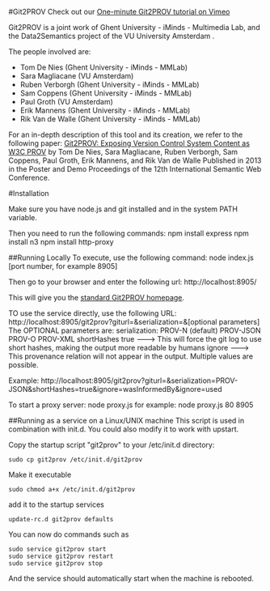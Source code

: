 #Git2PROV
Check out our [One-minute Git2PROV tutorial on Vimeo](http://vimeo.com/70980809)

Git2PROV is a joint work of Ghent University - iMinds - Multimedia Lab, and the Data2Semantics project of the VU University Amsterdam .

The people involved are:
* Tom De Nies (Ghent University - iMinds - MMLab)
* Sara Magliacane (VU Amsterdam)
* Ruben Verborgh (Ghent University - iMinds - MMLab)
* Sam Coppens (Ghent University - iMinds - MMLab)
* Paul Groth (VU Amsterdam)
* Erik Mannens (Ghent University - iMinds - MMLab)
* Rik Van de Walle (Ghent University - iMinds - MMLab)

For an in-depth description of this tool and its creation, we refer to the following paper:
[Git2PROV: Exposing Version Control System Content as W3C PROV](http://www.iswc2013.semanticweb.org/sites/default/files/iswc_demo_32_0.pdf)
by Tom De Nies, Sara Magliacane, Ruben Verborgh, Sam Coppens, Paul Groth, Erik Mannens, and Rik Van de Walle
Published in 2013 in the Poster and Demo Proceedings of the 12th International Semantic Web Conference.

#Installation

Make sure you have node.js and git installed and in the system PATH variable.

Then you need to run the following commands:
	npm install express
	npm install n3
	npm install http-proxy

##Running Locally
To execute, use the following command:
    node index.js [port number, for example 8905]
    
Then go to your browser and enter the following url:
http://localhost:8905/

This will give you the [standard Git2PROV homepage](http://git2prov.org).

TO use the service directly, use the following URL:
http://localhost:8905/git2prov?giturl=<your open git repository>&serialization=<your serialization of choice>&[optional parameters]
The OPTIONAL parameters are:
serialization:
  PROV-N (default)
  PROV-JSON
  PROV-O
  PROV-XML
shortHashes
  true ---> This will force the git log to use short hashes, making the output more readable by humans
ignore
  <provenanceRelation> ---> This provenance relation will not appear in the output. Multiple values are possible.
    
Example:
http://localhost:8905/git2prov?giturl=<your open git repository>&serialization=PROV-JSON&shortHashes=true&ignore=wasInformedBy&ignore=used

To start a proxy server:
    node proxy.js <port> <target port>
for example:
    node proxy.js 80 8905

##Running as a service on a Linux/UNIX machine
This script is used in combination with init.d. You could also modify it to work with upstart.

Copy the startup script "git2prov" to your /etc/init.d directory:
```
sudo cp git2prov /etc/init.d/git2prov
```
Make it executable
```
sudo chmod a+x /etc/init.d/git2prov
```
add it to the startup services
```
update-rc.d git2prov defaults
```
You can now do commands such as
```
sudo service git2prov start
sudo service git2prov restart
sudo service git2prov stop
```

And the service should automatically start when the machine is rebooted.